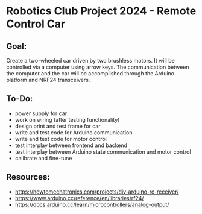 # Robotics Club Project 2024 - Remote Control Car

## Goal:
Create a two-wheeled car driven by two brushless motors. It will be controlled via a computer
using arrow keys. The communication between the computer and the car will be accomplished
through the Arduino platform and NRF24 transceivers. 


## To-Do:
- power supply for car
- work on wiring (after testing functionality)
- design print and test frame for car
- write and test code for Arduino communication
- write and test code for motor control
- test interplay between frontend and backend
- test interplay between Arduino state communication and motor control
- calibrate and fine-tune


## Resources:
- https://howtomechatronics.com/projects/diy-arduino-rc-receiver/
- https://www.arduino.cc/reference/en/libraries/rf24/
- https://docs.arduino.cc/learn/microcontrollers/analog-output/
